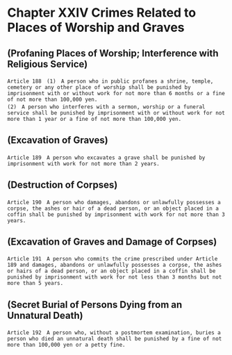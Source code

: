 # Chapter XXIV Crimes Related to Places of Worship and Graves

## (Profaning Places of Worship; Interference with Religious Service)
```
Article 188　(1)　A person who in public profanes a shrine, temple, cemetery or any other place of worship shall be punished by imprisonment with or without work for not more than 6 months or a fine of not more than 100,000 yen.
(2)　A person who interferes with a sermon, worship or a funeral service shall be punished by imprisonment with or without work for not more than 1 year or a fine of not more than 100,000 yen.
```
## (Excavation of Graves)
```
Article 189　A person who excavates a grave shall be punished by imprisonment with work for not more than 2 years.
```
## (Destruction of Corpses)
```
Article 190　A person who damages, abandons or unlawfully possesses a corpse, the ashes or hair of a dead person, or an object placed in a coffin shall be punished by imprisonment with work for not more than 3 years.
```
## (Excavation of Graves and Damage of Corpses)
```
Article 191　A person who commits the crime prescribed under Article 189 and damages, abandons or unlawfully possesses a corpse, the ashes or hairs of a dead person, or an object placed in a coffin shall be punished by imprisonment with work for not less than 3 months but not more than 5 years.
```
## (Secret Burial of Persons Dying from an Unnatural Death)
```
Article 192　A person who, without a postmortem examination, buries a person who died an unnatural death shall be punished by a fine of not more than 100,000 yen or a petty fine.
```
